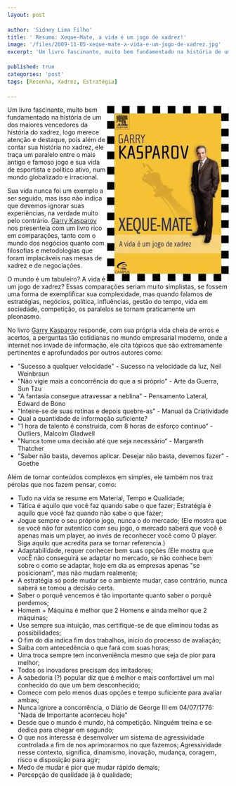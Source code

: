```yaml
---
layout: post

author: 'Sidney Lima Filho'
title: ' Resumo: Xeque-Mate, a vida é um jogo de xadrez!'
image: '/files/2009-11-05-xeque-mate-a-vida-e-um-jogo-de-xadrez.jpg'
excerpt: 'Um livro fascinante, muito bem fundamentado na história de um dos maiores vencedores da história do xadrez, logo merece atenção e destaque, pois além de contar sua história no xadrez, ele traça um paralelo entre o mais antigo e famoso jogo e sua vida de esportista e político ativo, num mundo globalizado e irracional.'

published: true
categories: 'post'
tags: [Resenha, Xadrez, Estratégia]

---
```

<img src="/files/2009-11-05-xeque-mate-a-vida-e-um-jogo-de-xadrez.jpg" style="float:right" />
Um livro fascinante, muito bem fundamentado na história de um dos maiores vencedores da história do xadrez, logo merece atenção e destaque, pois além de contar sua história no xadrez, ele traça um paralelo entre o mais antigo e famoso jogo e sua vida de esportista e político ativo, num mundo globalizado e irracional.

Sua vida nunca foi um exemplo a ser seguido, mas isso não indica que devemos ignorar suas experiências, na verdade muito pelo contrário. [Garry Kasparov][1] nos presenteia com um livro rico em comparações, tanto com o mundo dos negócios quanto com filosofias e metodologias que foram implacáveis nas mesas de xadrez e de negociações.

O mundo é um tabuleiro? A vida é um jogo de xadrez? Essas comparações seriam muito simplistas, se fossem uma forma de exemplificar sua complexidade, mas quando falamos de estratégias, negócios, política, influências, gestão do tempo, vida em sociedade, competição, os paralelos se tornam praticamente um pleonasmo.

No livro [Garry Kasparov][1] responde, com sua própria vida cheia de erros e acertos, a perguntas tão cotidianas no mundo empresarial moderno, onde a internet nos invade de informação, ele cita tópicos que são extremamente pertinentes e aprofundados por outros autores como: 

*   "Sucesso a qualquer velocidade" - Sucesso na velocidade da luz, Neil Weinbraun 
*   "Não vigie mais a concorrência do que a si próprio" - Arte da Guerra, Sun Tzu 
*   "A fantasia consegue atravessar a neblina" - Pensamento Lateral, Edward de Bono 
*   "Inteire-se de suas rotinas e depois quebre-as" - Manual da Criatividade 
*    Qual a quantidade de informação suficiente? 
*   "1 hora de talento é construída, com 8 horas de esforço continuo“ - Outliers, Malcolm Gladwell 
*   "Nunca tome uma decisão até que seja necessário“ - Margareth Thatcher 
*   "Saber não basta, devemos aplicar. Desejar não basta, devemos fazer" - Goethe 

Além de tornar conteúdos complexos em simples, ele também nos traz pérolas que nos fazem pensar, como:

*   Tudo na vida se resume em Material, Tempo e Qualidade; 
*   Tática é aquilo que você faz quando sabe o que fazer; Estratégia é aquilo que você faz quando não sabe o que fazer; 
*   Jogue sempre o seu próprio jogo, nunca o do mercado; (Ele mostra que se você não for autentico com seu jogo, o mercado saberá que você é apenas mais um player, ao invés de reconhecer você como O player. Siga aquilo que acredita para se tornar referencia.)
*   Adaptabilidade, requer conhecer bem suas opções (Ele mostra que vocÊ não conseguirá se adaptar no mercado, se não conhece bem sobre o como se adaptar, hoje em dia as empresas apenas "se posicionam", mas não mudam realmente; 
*   A estratégia só pode mudar se o ambiente mudar, caso contrário, nunca saberá se tomou a decisão certa. 
*   Saber o porquê vencemos é tão importante quanto saber o porquê perdemos; 
*   Homem + Máquina é melhor que 2 Homens e ainda melhor que 2 máquinas; 
*   Use sempre sua intuição, mas certifique-se de que eliminou todas as possibilidades; 
*   O fim do dia indica fim dos trabalhos, inicio do processo de avaliação; 
*   Saiba com antecedência o que fará com suas horas; 
*   Uma troca sempre tem inconveniência mesmo que seja de pior para melhor; 
*   Todos os inovadores precisam dos imitadores; 
*   A sabedoria (?) popular diz que é melhor e mais confortável um mal conhecido do que um bem desconhecido; 
*   Comece com pelo menos duas opções e tempo suficiente para avaliar ambas; 
*   Nunca ignore a concorrência, o Diário de George III em 04/07/1776: "Nada de Importante aconteceu hoje"
*   Desde que o mundo é mundo, há competição. Ninguém treina e se dedica para chegar em segundo; 
*   O que nos interessa é desenvolver um sistema de agressividade controlada a fim de nos aprimorarmos no que fazemos; Agressividade nesse contexto, significa, dinamismo, inovação, mudança, coragem, risco e disposição para agir; 
*   Medo de mudar é pior que mudar rápido demais; 
*   Percepção de qualidade já é qualidade; 


[1]: http://en.wikipedia.org/wiki/Garry_Kasparov
